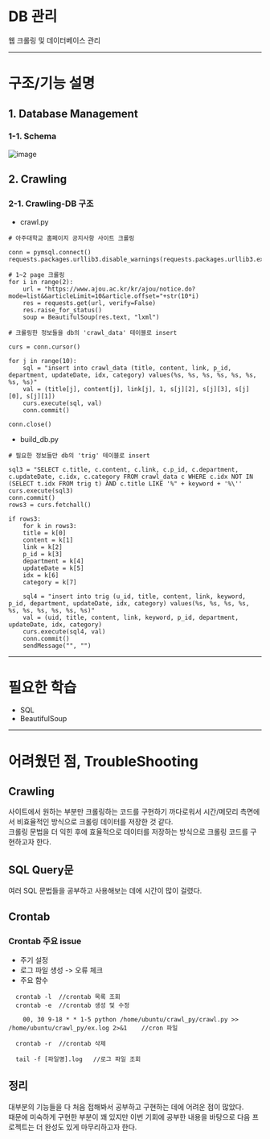 # DB 관리
웹 크롤링 및 데이터베이스 관리

---
# 구조/기능 설명
## 1. Database Management
### 1-1. Schema
![image](https://user-images.githubusercontent.com/69350945/111055088-b7a62c80-84b5-11eb-8862-3bcdf9299a4c.png)

## 2. Crawling
### 2-1. Crawling-DB 구조
* crawl.py
```
# 아주대학교 홈페이지 공지사항 사이트 크롤링

conn = pymsql.connect()
requests.packages.urllib3.disable_warnings(requests.packages.urllib3.exceptions.InsecureRequestWarning)
    
# 1~2 page 크롤링
for i in range(2):
    url = "https://www.ajou.ac.kr/kr/ajou/notice.do?mode=list&&articleLimit=10&article.offset="+str(10*i)
    res = requests.get(url, verify=False)
    res.raise_for_status()
    soup = BeautifulSoup(res.text, "lxml")
```

```
# 크롤링한 정보들을 db의 'crawl_data' 테이블로 insert

curs = conn.cursor()

for j in range(10):
    sql = "insert into crawl_data (title, content, link, p_id, department, updateDate, idx, category) values(%s, %s, %s, %s, %s, %s, %s, %s)"
    val = (title[j], content[j], link[j], 1, s[j][2], s[j][3], s[j][0], s[j][1])
    curs.execute(sql, val)
    conn.commit()
    
conn.close()
```

* build_db.py
```
# 필요한 정보들만 db의 'trig' 테이블로 insert

sql3 = "SELECT c.title, c.content, c.link, c.p_id, c.department, c.updateDate, c.idx, c.category FROM crawl_data c WHERE c.idx NOT IN (SELECT t.idx FROM trig t) AND c.title LIKE '%" + keyword + '%\''
curs.execute(sql3)
conn.commit()
rows3 = curs.fetchall()

if rows3:
    for k in rows3:
    title = k[0]
    content = k[1]
    link = k[2]
    p_id = k[3]
    department = k[4]
    updateDate = k[5]
    idx = k[6]
    category = k[7]

    sql4 = "insert into trig (u_id, title, content, link, keyword, p_id, department, updateDate, idx, category) values(%s, %s, %s, %s, %s, %s, %s, %s, %s, %s)"
    val = (uid, title, content, link, keyword, p_id, department, updateDate, idx, category)
    curs.execute(sql4, val)
    conn.commit()
    sendMessage("", "")
```

---
# 필요한 학습
* SQL
* BeautifulSoup  

---
# 어려웠던 점, TroubleShooting
## Crawling
사이트에서 원하는 부분만 크롤링하는 코드를 구현하기 까다로워서 시간/메모리 측면에서 비효율적인 방식으로 크롤링 데이터를 저장한 것 같다.  
크롤링 문법을 더 익힌 후에 효율적으로 데이터를 저장하는 방식으로 크롤링 코드를 구현하고자 한다.  


## SQL Query문
여러 SQL 문법들을 공부하고 사용해보는 데에 시간이 많이 걸렸다.  


## Crontab
### Crontab 주요 issue
- 주기 설정
- 로그 파일 생성 -> 오류 체크
- 주요 함수
```
  crontab -l  //crontab 목록 조회
  crontab -e  //crontab 생성 및 수정
    
    00, 30 9-18 * * 1-5 python /home/ubuntu/crawl_py/crawl.py >> /home/ubuntu/crawl_py/ex.log 2>&1    //cron 파일
    
  crontab -r  //crontab 삭제
  
  tail -f [파일명].log   //로그 파일 조회
```
  
  
## 정리
대부분의 기능들을 다 처음 접해봐서 공부하고 구현하는 데에 어려운 점이 많았다.  
때문에 미숙하게 구현한 부분이 꽤 있지만 이번 기회에 공부한 내용을 바탕으로 다음 프로젝트는 더 완성도 있게 마무리하고자 한다.
